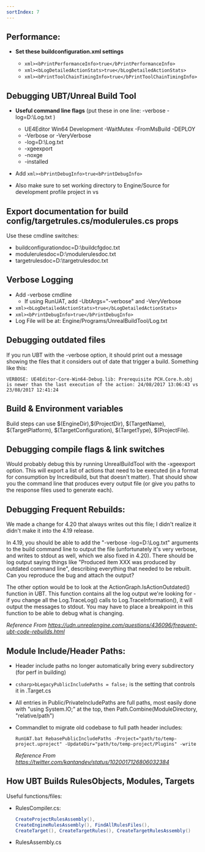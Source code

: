 ```yaml
---
sortIndex: 7
---
```


## Performance:

- **Set these buildconfiguration.xml settings**

  - `xml><bPrintPerformanceInfo>true</bPrintPerformanceInfo>`
  - `xml><bLogDetailedActionStats>true</bLogDetailedActionStats>`
  - `xml><bPrintToolChainTimingInfo>true</bPrintToolChainTimingInfo>`

## Debugging UBT/Unreal Build Tool

- **Useful command line flags** (put these in one line: -verbose -log=D:\\Log.txt )

  - UE4Editor Win64 Development -WaitMutex -FromMsBuild -DEPLOY
  - -Verbose or -VeryVerbose
  - -log=D:\\Log.txt
  - -xgeexport
  - -noxge
  - -installed

- Add `xml><bPrintDebugInfo>true<bPrintDebugInfo>`
- Also make sure to set working directory to Engine/Source for development profile project in vs

## Export documentation for build config/targetrules.cs/modulerules.cs props

Use these cmdline switches:
- buildconfigurationdoc=D:\\buildcfgdoc.txt
- modulerulesdoc=D:\\modulerulesdoc.txt
- targetrulesdoc=D:\\targetrulesdoc.txt

## Verbose Logging

- Add -verbose cmdline
  - If using RunUAT, add -UbtArgs="-verbose" and -VeryVerbose
- `xml><bLogDetailedActionStats>true</bLogDetailedActionStats>`
- `xml><bPrintDebugInfo>true</bPrintDebugInfo>`
- Log File will be at: Engine/Programs/UnrealBuildTool/Log.txt

## Debugging outdated files

If you run UBT with the -verbose option, it should print out a message showing the files that it considers out of date that trigger a build. Something like this:

`VERBOSE: UE4Editor-Core-Win64-Debug.lib: Prerequisite PCH.Core.h.obj is newer than the last execution of the action: 24/08/2017 13:06:43 vs 23/08/2017 12:41:24`

## Build & Environment variables

Build steps can use \$(EngineDir),\$(ProjectDir), \$(TargetName), \$(TargetPlatform), \$(TargetConfiguration), \$(TargetType), \$(ProjectFile).

## Debugging compile flags & link switches

Would probably debug this by running UnrealBuildTool with the -xgeexport option. This will export a list of actions that need to be executed (in a format for consumption by Incredibuild, but that doesn't matter). That should show you the command line that produces every output file (or give you paths to the response files used to generate each).

## Debugging Frequent Rebuilds:

We made a change for 4.20 that always writes out this file; I didn't realize it didn't make it into the 4.19 release.

In 4.19, you should be able to add the "-verbose -log=D:\\Log.txt" arguments to the build command line to output the file (unfortunately it's very verbose, and writes to stdout as well, which we also fixed in 4.20). There should be log output saying things like "Produced item XXX was produced by outdated command line", describing everything that needed to be rebuilt. Can you reproduce the bug and attach the output?

The other option would be to look at the ActionGraph.IsActionOutdated() function in UBT. This function contains all the log output we're looking for - if you change all the Log.TraceLog() calls to Log.TraceInformation(), it will output the messages to stdout. You may have to place a breakpoint in this function to be able to debug what is changing.

*Reference From <https://udn.unrealengine.com/questions/436096/frequent-ubt-code-rebuilds.html>*

## Module Include/Header Paths:

- Header include paths no longer automatically bring every subdirectory (for perf in building)

- `csharp>bLegacyPublicIncludePaths = false;` is the setting that controls it in .Target.cs

- All entries in Public/PrivateIncludePaths are full paths, most easily done with "using System.IO;" at the top, then Path.Combine(ModuleDirectory, "relative/path")

- Commandlet to migrate old codebase to full path header includes:

  `RunUAT.bat RebasePublicIncludePaths -Project="path/to/temp-project.uproject" -UpdateDir="path/to/temp-project/Plugins" -write`

  *Reference From <https://twitter.com/kantandev/status/1020017126806032384>*

## How UBT Builds RulesObjects, Modules, Targets

Useful functions/files:

- RulesCompiler.cs:

  ```csharp
  CreateProjectRulesAssembly(),
  CreateEngineRulesAssembly(), FindAllRulesFiles(),
  CreateTarget(), CreateTargetRules(), CreateTargetRulesAssembly()
  ```

- RulesAssembly.cs
